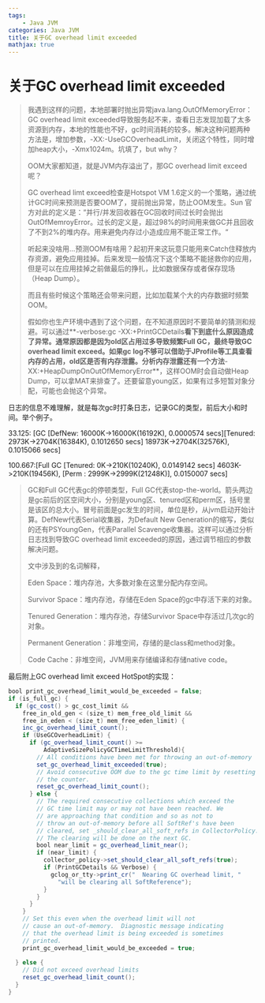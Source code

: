 ```yaml
---
tags:
	- Java JVM
categories: Java JVM
title: 关于GC overhead limit exceeded
mathjax: true
---
```

# 关于GC overhead limit exceeded

> 我遇到这样的问题，本地部署时抛出异常java.lang.OutOfMemoryError：GC overhead limit exceeded导致服务起不来，查看日志发现加载了太多资源到内存，本地的性能也不好，gc时间消耗的较多。<!--more-->解决这种问题两种方法是，增加参数，-XX:-UseGCOverheadLimit，关闭这个特性，同时增加heap大小，-Xmx1024m。坑填了，but why？
>
> OOM大家都知道，就是JVM内存溢出了，那GC overhead limit exceed呢？
>
> GC overhead limt exceed检查是Hotspot VM 1.6定义的一个策略，通过统计GC时间来预测是否要OOM了，提前抛出异常，防止OOM发生。Sun 官方对此的定义是：“并行/并发回收器在GC回收时间过长时会抛出OutOfMemroyError。过长的定义是，超过98%的时间用来做GC并且回收了不到2%的堆内存。用来避免内存过小造成应用不能正常工作。“
>
> 听起来没啥用...预测OOM有啥用？起初开来这玩意只能用来Catch住释放内存资源，避免应用挂掉。后来发现一般情况下这个策略不能拯救你的应用，但是可以在应用挂掉之前做最后的挣扎，比如数据保存或者保存现场（Heap Dump）。
>
> 而且有些时候这个策略还会带来问题，比如加载某个大的内存数据时频繁OOM。
>
> 假如你也生产环境中遇到了这个问题，在不知道原因时不要简单的猜测和规避。可以通过**-verbose:gc -XX:+PrintGCDetails**看下到底什么原因造成了异常。**通常原因都是因为old区占用过多导致频繁Full GC，最终导致GC overhead limit exceed**。如果gc log不够可以借助于JProfile等工具查看内存的占用，old区是否有内存泄露。分析内存泄露还有一个方法**-XX:+HeapDumpOnOutOfMemoryError**，这样OOM时会自动做Heap Dump，可以拿MAT来排查了。还要留意young区，如果有过多短暂对象分配，可能也会抛这个异常。

日志的信息不难理解，就是每次gc时打条日志，记录GC的类型，前后大小和时间。举个例子。

33.125: [GC [DefNew: 16000K->16000K(16192K), 0.0000574 secs][Tenured: 2973K->2704K(16384K), 0.1012650 secs] 18973K->2704K(32576K), 0.1015066 secs]

100.667:[Full GC [Tenured: 0K->210K(10240K), 0.0149142 secs] 4603K->210K(19456K), [Perm : 2999K->2999K(21248K)], 0.0150007 secs]

>GC和Full GC代表gc的停顿类型，Full GC代表stop-the-world。箭头两边是gc前后的区空间大小，分别是young区、tenured区和perm区，括号里是该区的总大小。冒号前面是gc发生的时间，单位是秒，从jvm启动开始计算。DefNew代表Serial收集器，为Default New Generation的缩写，类似的还有PSYoungGen，代表Parallel Scavenge收集器。这样可以通过分析日志找到导致GC overhead limit exceeded的原因，通过调节相应的参数解决问题。
>
>文中涉及到的名词解释，
>
>Eden Space：堆内存池，大多数对象在这里分配内存空间。
>
>Survivor Space：堆内存池，存储在Eden Space的gc中存活下来的对象。
>
>Tenured Generation：堆内存池，存储Survivor Space中存活过几次gc的对象。
>
>Permanent Generation：非堆空间，存储的是class和method对象。
>
>Code Cache：非堆空间，JVM用来存储编译和存储native code。

最后附上GC overhead limit exceed HotSpot的实现：

```java
bool print_gc_overhead_limit_would_be_exceeded = false;
if (is_full_gc) {
  if (gc_cost() > gc_cost_limit &&
    free_in_old_gen < (size_t) mem_free_old_limit &&
    free_in_eden < (size_t) mem_free_eden_limit) {
    inc_gc_overhead_limit_count();
    if (UseGCOverheadLimit) {
      if (gc_overhead_limit_count() >=
          AdaptiveSizePolicyGCTimeLimitThreshold){
        // All conditions have been met for throwing an out-of-memory
        set_gc_overhead_limit_exceeded(true);
        // Avoid consecutive OOM due to the gc time limit by resetting
        // the counter.
        reset_gc_overhead_limit_count();
      } else {
        // The required consecutive collections which exceed the
        // GC time limit may or may not have been reached. We
        // are approaching that condition and so as not to
        // throw an out-of-memory before all SoftRef's have been
        // cleared, set _should_clear_all_soft_refs in CollectorPolicy.
        // The clearing will be done on the next GC.
        bool near_limit = gc_overhead_limit_near();
        if (near_limit) {
          collector_policy->set_should_clear_all_soft_refs(true);
          if (PrintGCDetails && Verbose) {
            gclog_or_tty->print_cr("  Nearing GC overhead limit, "
              "will be clearing all SoftReference");
          }
        }
      }
    }
    // Set this even when the overhead limit will not
    // cause an out-of-memory.  Diagnostic message indicating
    // that the overhead limit is being exceeded is sometimes
    // printed.
    print_gc_overhead_limit_would_be_exceeded = true;
 
  } else {
    // Did not exceed overhead limits
    reset_gc_overhead_limit_count();
  }
}
```



